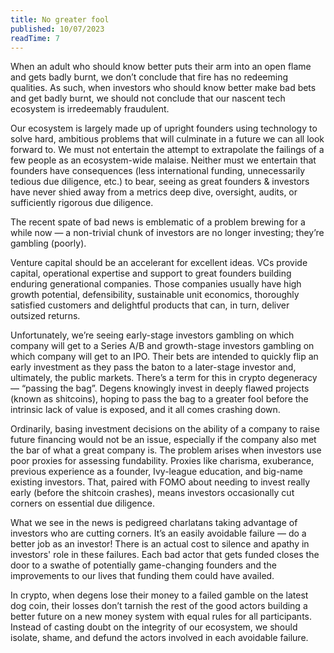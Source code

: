 ```yaml
---
title: No greater fool
published: 10/07/2023
readTime: 7
---
```


When an adult who should know better puts their arm into an open flame and gets badly burnt, we don’t conclude that fire has no redeeming qualities. As such, when investors who should know better make bad bets and get badly burnt, we should not conclude that our nascent tech ecosystem is irredeemably fraudulent.

Our ecosystem is largely made up of upright founders using technology to solve hard, ambitious problems that will culminate in a future we can all look forward to. We must not entertain the attempt to extrapolate the failings of a few people as an ecosystem-wide malaise. Neither must we entertain that founders have consequences (less international funding, unnecessarily tedious due diligence, etc.) to bear, seeing as great founders & investors have never shied away from a metrics deep dive, oversight, audits, or sufficiently rigorous due diligence.

The recent spate of bad news is emblematic of a problem brewing for a while now — a non-trivial chunk of investors are no longer investing; they’re gambling (poorly).

Venture capital should be an accelerant for excellent ideas. VCs provide capital, operational expertise and support to great founders building enduring generational companies. Those companies usually have high growth potential, defensibility, sustainable unit economics, thoroughly satisfied customers and delightful products that can, in turn, deliver outsized returns.

Unfortunately, we’re seeing early-stage investors gambling on which company will get to a Series A/B and growth-stage investors gambling on which company will get to an IPO. Their bets are intended to quickly flip an early investment as they pass the baton to a later-stage investor and, ultimately, the public markets. There’s a term for this in crypto degeneracy — “passing the bag”. Degens knowingly invest in deeply flawed projects (known as shitcoins), hoping to pass the bag to a greater fool before the intrinsic lack of value is exposed, and it all comes crashing down.

Ordinarily, basing investment decisions on the ability of a company to raise future financing would not be an issue, especially if the company also met the bar of what a great company is. The problem arises when investors use poor proxies for assessing fundability. Proxies like charisma, exuberance, previous experience as a founder, Ivy-league education, and big-name existing investors. That, paired with FOMO about needing to invest really early (before the shitcoin crashes), means investors occasionally cut corners on essential due diligence.

What we see in the news is pedigreed charlatans taking advantage of investors who are cutting corners. It’s an easily avoidable failure — do a better job as an investor! There is an actual cost to silence and apathy in investors' role in these failures. Each bad actor that gets funded closes the door to a swathe of potentially game-changing founders and the improvements to our lives that funding them could have availed.

In crypto, when degens lose their money to a failed gamble on the latest dog coin, their losses don’t tarnish the rest of the good actors building a better future on a new money system with equal rules for all participants. Instead of casting doubt on the integrity of our ecosystem, we should isolate, shame, and defund the actors involved in each avoidable failure.